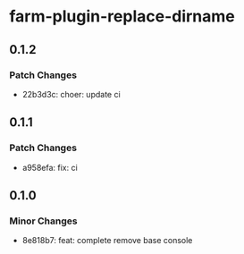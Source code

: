 # farm-plugin-replace-dirname

## 0.1.2

### Patch Changes

- 22b3d3c: choer: update ci

## 0.1.1

### Patch Changes

- a958efa: fix: ci

## 0.1.0

### Minor Changes

- 8e818b7: feat: complete remove base console
